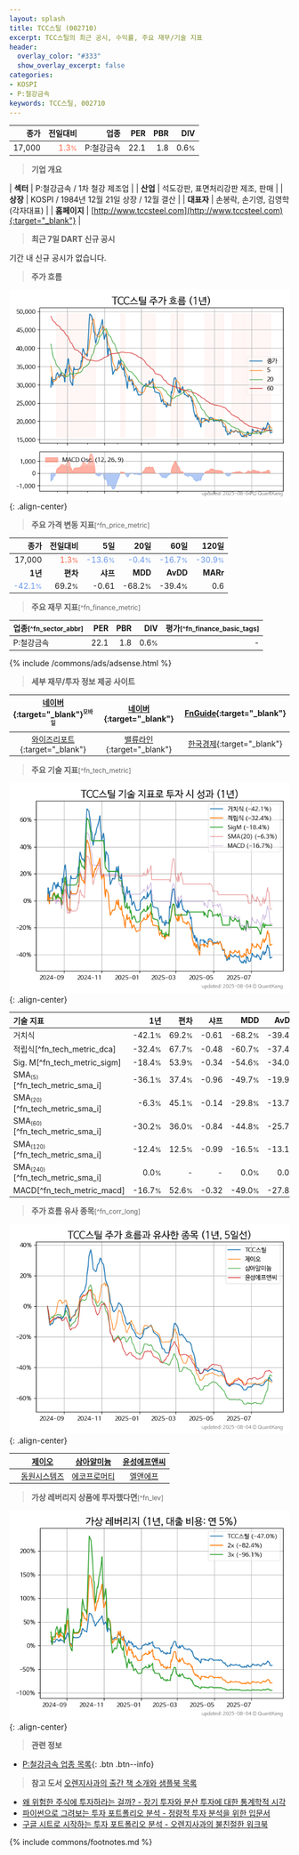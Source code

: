 ```yaml
---
layout: splash
title: TCC스틸 (002710)
excerpt: TCC스틸의 최근 공시, 수익률, 주요 재무/기술 지표
header:
  overlay_color: "#333"
  show_overlay_excerpt: false
categories:
- KOSPI
- P:철강금속
keywords: TCC스틸, 002710
---
```


| **종가** | **전일대비** | **업종** | **PER** | **PBR** | **DIV** |
| -------: | -----------: | -------: | ------: | ------: | ------: |
| 17,000 | <span style="color: tomato">1.3<small>%</small></span> | P:철강금속 | 22.1 | 1.8 | 0.6<small>%</small> |

<!-- more -->


> **기업 개요**<a id="company"></a>

| <span style="white-space:nowrap;">**섹터**</span> | P:철강금속 / 1차 철강 제조업 |
| <span style="white-space:nowrap;">**산업**</span> | 석도강판, 표면처리강판 제조, 판매 |
| <span style="white-space:nowrap;">**상장**</span> | KOSPI / 1984년 12월 21일 상장 / 12월 결산 |
| <span style="white-space:nowrap;">**대표자**</span> | 손봉락, 손기영, 김영학 (각자대표) |
| <span style="white-space:nowrap;">**홈페이지**</span> | [http://www.tccsteel.com](http://www.tccsteel.com){:target="_blank"} |


> **최근 7일 DART 신규 공시**<a id="dart"></a>

기간 내 신규 공시가 없습니다.


> **주가 흐름**<a id="price"></a>

![002710](/stock/images/002710.png){: .align-center}


> **주요 가격 변동 지표**<small>[^fn_price_metric]</small>

| **종가** | **전일대비** | **5일** | **20일** | **60일** | **120일** |
| -------: | -----------: | ------: | -------: | -------: | --------: |
| 17,000 | <span style="color: tomato">1.3<small>%</small></span> | <span style="color: cornflowerblue">-13.6<small>%</small></span> | <span style="color: cornflowerblue">-0.4<small>%</small></span> | <span style="color: cornflowerblue">-16.7<small>%</small></span> | <span style="color: cornflowerblue">-30.9<small>%</small></span> |
| **1년** | **편차** | **샤프** | **MDD** | **AvDD** | **MARr** |
| <span style="color: cornflowerblue">-42.1<small>%</small></span> | 69.2<small>%</small> | -0.61 | -68.2<small>%</small> | -39.4<small>%</small> | 0.6 |


> **주요 재무 지표**<small>[^fn_finance_metric]</small>

| **업종**<small>[^fn_sector_abbr]</small> | **PER** | **PBR** | **DIV** | **평가**<small>[^fn_finance_basic_tags]</small> |
| :--------------------------------------- | ------: | ------: | ------: | ----------------------------------------------: |
| P:철강금속 | 22.1 | 1.8 | 0.6<small>%</small> | - |



{% include /commons/ads/adsense.html %}

> **세부 재무/투자 정보 제공 사이트**

| [네이버](https://m.stock.naver.com/domestic/stock/002710/finance/summary){:target="_blank"}<sup><small>모바일</small></sup> | [네이버](https://finance.naver.com/item/coinfo.naver?code=002710){:target="_blank"} | [FnGuide](https://comp.fnguide.com/SVO2/ASP/SVD_Invest.asp?gicode=A002710&MenuYn=Y){:target="_blank"} |
| :---: | :---: | :---: |
| [와이즈리포트](https://comp.wisereport.co.kr/company/c1040001.aspx?cmp_cd=002710){:target="_blank"} | [밸류라인](https://www.valueline.co.kr/finance/summary/002710){:target="_blank"} | [한국경제](https://markets.hankyung.com/stock/002710/financial-summary){:target="_blank"} |


> **주요 기술 지표**<small>[^fn_tech_metric]</small>


![002710](/stock/images/002710_tech.png){: .align-center}

| **기술 지표** | **1년** | **편차** | **샤프** | **MDD** | **AvDD** |
| :------------ | ------: | -----------: | -------: | ------: | -------: |
| 거치식 | -42.1<small>%</small> | 69.2<small>%</small> | -0.61 | -68.2<small>%</small> | -39.4<small>%</small> |
| 적립식[^fn_tech_metric_dca] | -32.4<small>%</small> | 67.7<small>%</small> | -0.48 | -60.7<small>%</small> | -37.4<small>%</small> |
| Sig. M[^fn_tech_metric_sigm] | -18.4<small>%</small> | 53.9<small>%</small> | -0.34 | -54.6<small>%</small> | -34.0<small>%</small> |
| SMA<small><sub>(5)</sub></small>[^fn_tech_metric_sma_i] | -36.1<small>%</small> | 37.4<small>%</small> | -0.96 | -49.7<small>%</small> | -19.9<small>%</small> |
| SMA<small><sub>(20)</sub></small>[^fn_tech_metric_sma_i] | -6.3<small>%</small> | 45.1<small>%</small> | -0.14 | -29.8<small>%</small> | -13.7<small>%</small> |
| SMA<small><sub>(60)</sub></small>[^fn_tech_metric_sma_i] | -30.2<small>%</small> | 36.0<small>%</small> | -0.84 | -44.8<small>%</small> | -25.7<small>%</small> |
| SMA<small><sub>(120)</sub></small>[^fn_tech_metric_sma_i] | -12.4<small>%</small> | 12.5<small>%</small> | -0.99 | -16.5<small>%</small> | -13.1<small>%</small> |
| SMA<small><sub>(240)</sub></small>[^fn_tech_metric_sma_i] | 0.0<small>%</small> | - | - | 0.0<small>%</small> | 0.0<small>%</small> |
| MACD[^fn_tech_metric_macd] | -16.7<small>%</small> | 52.6<small>%</small> | -0.32 | -49.0<small>%</small> | -27.8<small>%</small> |


> **주가 흐름 유사 종목**<a id="corr"></a><small>[^fn_corr_long]</small>

![002710](/stock/images/002710_corr.png){: .align-center}

|       | [제이오](/418550/) | [삼아알미늄](/006110/) | [윤성에프앤씨](/372170/) |
| :---: | :------------------------------------: | :------------------------------------: | :------------------------------------: |
|       | [동원시스템즈](/014820/) | [에코프로머티](/450080/) | [엘앤에프](/066970/) |


> **가상 레버리지 상품에 투자했다면**<a id="2x"></a><small>[^fn_lev]</small>

![002710](/stock/images/002710_2x.png){: .align-center}


> **관련 정보**

- [P:철강금속 업종 목록](/stats/sector/kospi_업종_철강금속_종목/){: .btn .btn--info}

> **참고 도서** [오렌지사과의 출간 책 소개와 샘플북 목록](https://kongdori.tistory.com/691)

- [왜 위험한 주식에 투자하라는 걸까? - 장기 투자와 분산 투자에 대한 통계학적 시각](https://kongdori.tistory.com/421)
- [파이썬으로 그려보는 투자 포트폴리오 분석  - 정량적 투자 분석을 위한 입문서](https://kongdori.tistory.com/643)
- [구글 시트로 시작하는 투자 포트폴리오 분석 - 오렌지사과의 불친절한 워크북](https://kongdori.tistory.com/449)


{% include commons/footnotes.md %}